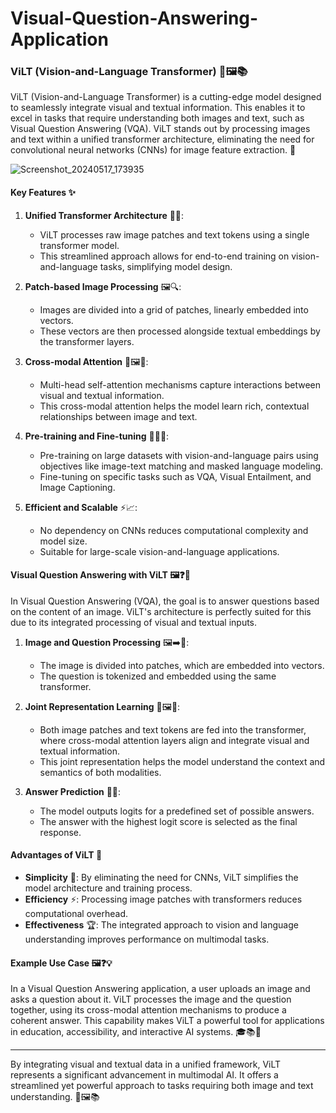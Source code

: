 # Visual-Question-Answering-Application
### ViLT (Vision-and-Language Transformer) 🚀🖼️📚

ViLT (Vision-and-Language Transformer) is a cutting-edge model designed to seamlessly integrate visual and textual information. This enables it to excel in tasks that require understanding both images and text, such as Visual Question Answering (VQA). ViLT stands out by processing images and text within a unified transformer architecture, eliminating the need for convolutional neural networks (CNNs) for image feature extraction. 🌟

![Screenshot_20240517_173935](https://github.com/Nadipalli-Sandeep/Visual-Question-Answering-Application/assets/106082542/5213a9ae-22aa-49e5-b798-9ad4a3ae3d2e)

#### Key Features ✨

1. **Unified Transformer Architecture** 🎨🧠:
   - ViLT processes raw image patches and text tokens using a single transformer model.
   - This streamlined approach allows for end-to-end training on vision-and-language tasks, simplifying model design.

2. **Patch-based Image Processing** 🖼️🔍:
   - Images are divided into a grid of patches, linearly embedded into vectors.
   - These vectors are then processed alongside textual embeddings by the transformer layers.

3. **Cross-modal Attention** 🔄🖼️📖:
   - Multi-head self-attention mechanisms capture interactions between visual and textual information.
   - This cross-modal attention helps the model learn rich, contextual relationships between image and text.

4. **Pre-training and Fine-tuning** 🏋️‍♂️🎯:
   - Pre-training on large datasets with vision-and-language pairs using objectives like image-text matching and masked language modeling.
   - Fine-tuning on specific tasks such as VQA, Visual Entailment, and Image Captioning.

5. **Efficient and Scalable** ⚡📈:
   - No dependency on CNNs reduces computational complexity and model size.
   - Suitable for large-scale vision-and-language applications.

#### Visual Question Answering with ViLT 🖼️❓🤔

In Visual Question Answering (VQA), the goal is to answer questions based on the content of an image. ViLT's architecture is perfectly suited for this due to its integrated processing of visual and textual inputs.

1. **Image and Question Processing** 🖼️➡️🧠:
   - The image is divided into patches, which are embedded into vectors.
   - The question is tokenized and embedded using the same transformer.

2. **Joint Representation Learning** 🔄🖼️📖:
   - Both image patches and text tokens are fed into the transformer, where cross-modal attention layers align and integrate visual and textual information.
   - This joint representation helps the model understand the context and semantics of both modalities.

3. **Answer Prediction** 💬🎯:
   - The model outputs logits for a predefined set of possible answers.
   - The answer with the highest logit score is selected as the final response.

#### Advantages of ViLT 🌟

- **Simplicity** 🧩: By eliminating the need for CNNs, ViLT simplifies the model architecture and training process.
- **Efficiency** ⚡: Processing image patches with transformers reduces computational overhead.
- **Effectiveness** 🏆: The integrated approach to vision and language understanding improves performance on multimodal tasks.

#### Example Use Case 🖼️❓💡

In a Visual Question Answering application, a user uploads an image and asks a question about it. ViLT processes the image and the question together, using its cross-modal attention mechanisms to produce a coherent answer. This capability makes ViLT a powerful tool for applications in education, accessibility, and interactive AI systems. 🎓📚🤖

---

By integrating visual and textual data in a unified framework, ViLT represents a significant advancement in multimodal AI. It offers a streamlined yet powerful approach to tasks requiring both image and text understanding. 🚀🖼️📚
